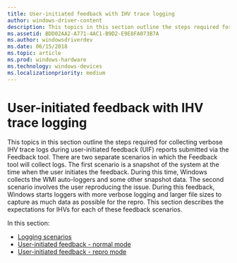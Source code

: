 ```yaml
---
title: User-initiated feedback with IHV trace logging
author: windows-driver-content
description: This topics in this section outline the steps required for collecting verbose IHV trace logs during user-initiated feedback (UIF) reports submitted via the Feedback tool.
ms.assetid: BDD02AA2-A771-4AC1-B9D2-E9E8FA073B7A
ms.author: windowsdriverdev 
ms.date: 06/15/2018
ms.topic: article 
ms.prod: windows-hardware 
ms.technology: windows-devices 
ms.localizationpriority: medium
---
```


# User-initiated feedback with IHV trace logging

This topics in this section outline the steps required for collecting verbose IHV trace logs during user-initiated feedback (UIF) reports submitted via the Feedback tool. There are two separate scenarios in which the Feedback tool will collect logs. The first scenario is a snapshot of the system at the time when the user initiates the feedback. During this time, Windows collects the WMI auto-loggers and some other snapshot data. The second scenario involves the user reproducing the issue. During this feedback, Windows starts loggers with more verbose logging and larger file sizes to capture as much data as possible for the repro. This section describes the expectations for IHVs for each of these feedback scenarios.

In this section:

- [Logging scenarios](logging-scenarios.md)
- [User-initiated feedback - normal mode](user-initiated-feedback-normal-mode.md)
- [User-initiated feedback - repro mode](user-initiated-feedback-repro-mode.md)
